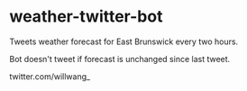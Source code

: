 # weather-twitter-bot
Tweets weather forecast for East Brunswick every two hours.

Bot doesn't tweet if forecast is unchanged since last tweet.

twitter.com/willwang_
